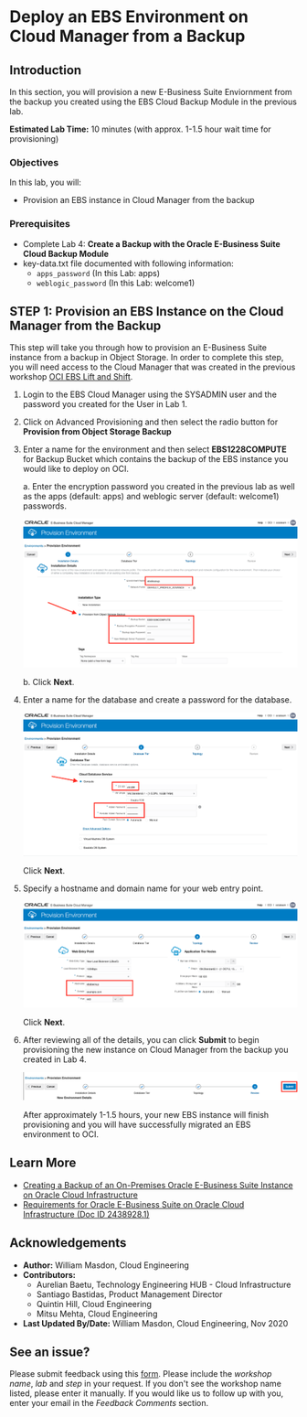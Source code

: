 # Deploy an EBS Environment on Cloud Manager from a Backup

## Introduction

In this section, you will provision a new E-Business Suite Enviornment from the backup you created using the EBS Cloud Backup Module in the previous lab. 

**Estimated Lab Time:** 10 minutes (with approx. 1-1.5 hour wait time for provisioning)

### **Objectives**

In this lab, you will:

* Provision an EBS instance in Cloud Manager from the backup

### **Prerequisites**

* Complete Lab 4: **Create a Backup with the Oracle E-Business Suite Cloud Backup Module**
* key-data.txt file documented with following information:
    - `apps_password` (In this Lab: apps)
    - `weblogic_password` (In this Lab: welcome1)



## **STEP 1:** Provision an EBS Instance on the Cloud Manager from the Backup
This step will take you through how to provision an E-Business Suite instance from a backup in Object Storage. In order to complete this step, you will need access to the Cloud Manager that was created in the previous workshop [OCI EBS Lift and Shift](link). 

1. Login to the EBS Cloud Manager using the SYSADMIN user and the password you created for the User in Lab 1. 

2. Click on Advanced Provisioning and then select the radio button for **Provision from Object Storage Backup**

3. Enter a name for the environment and then select **EBS1228COMPUTE** for Backup Bucket which contains the backup of the EBS instance you would like to deploy on OCI. 

    a. Enter the encryption password you created in the previous lab as well as the apps (default: apps) and weblogic server (default: welcome1) passwords.

    ![](./images/1.png " ")

    b. Click **Next**.

4. Enter a name for the database and create a password for the database. 

    ![](./images/2.png " ")

    Click **Next**. 

5. Specify a hostname and domain name for your web entry point. 

    ![](./images/3.png " ")

    Click **Next**. 

6. After reviewing all of the details, you can click **Submit** to begin provisioning the new instance on Cloud Manager from the backup you created in Lab 4. 

    ![](./images/4.png " ")

    After approximately 1-1.5 hours, your new EBS instance will finish provisioning and you will have successfully migrated an EBS environment to OCI. 


## Learn More

* [Creating a Backup of an On-Premises Oracle E-Business Suite Instance on Oracle Cloud Infrastructure](https://www.oracle.com/webfolder/technetwork/tutorials/obe/cloud/compute-iaas/creating_backup_of_ebs_instance_on_oci/101_backup_oci.html)
* [Requirements for Oracle E-Business Suite on Oracle Cloud Infrastructure (Doc ID 2438928.1)](https://support.oracle.com/epmos/faces/DocumentDisplay?_afrLoop=97656525609392&id=2438928.1&_afrWindowMode=0&_adf.ctrl-state=1bsk4t5eng_4#S2)

## Acknowledgements

* **Author:** William Masdon, Cloud Engineering
* **Contributors:** 
  - Aurelian Baetu, Technology Engineering HUB - Cloud Infrastructure
  - Santiago Bastidas, Product Management Director
  - Quintin Hill, Cloud Engineering
  - Mitsu Mehta, Cloud Engineering
* **Last Updated By/Date:** William Masdon, Cloud Engineering, Nov 2020

## See an issue?
Please submit feedback using this [form](https://apexapps.oracle.com/pls/apex/f?p=133:1:::::P1_FEEDBACK:1). Please include the *workshop name*, *lab* and *step* in your request.  If you don't see the workshop name listed, please enter it manually. If you would like us to follow up with you, enter your email in the *Feedback Comments* section. 
